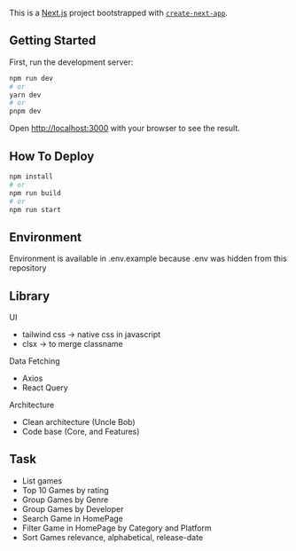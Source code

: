 This is a [Next.js](https://nextjs.org/) project bootstrapped with [`create-next-app`](https://github.com/vercel/next.js/tree/canary/packages/create-next-app).

## Getting Started

First, run the development server:

```bash
npm run dev
# or
yarn dev
# or
pnpm dev
```

Open [http://localhost:3000](http://localhost:3000) with your browser to see the result.

## How To Deploy

```bash
npm install
# or
npm run build
# or
npm run start
```

## Environment

Environment is available in .env.example because .env was hidden from this repository

## Library

UI

- tailwind css -> native css in javascript
- clsx -> to merge classname

Data Fetching

- Axios
- React Query

Architecture

- Clean architecture (Uncle Bob)
- Code base (Core, and Features)

## Task

- List games
- Top 10 Games by rating
- Group Games by Genre
- Group Games by Developer
- Search Game in HomePage
- Filter Game in HomePage by Category and Platform
- Sort Games relevance, alphabetical, release-date
